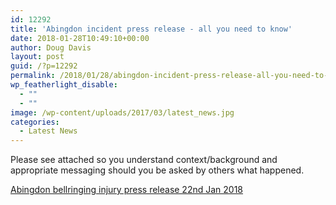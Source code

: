 ```yaml
---
id: 12292
title: 'Abingdon incident press release - all you need to know'
date: 2018-01-28T10:49:10+00:00
author: Doug Davis
layout: post
guid: /?p=12292
permalink: /2018/01/28/abingdon-incident-press-release-all-you-need-to-know/
wp_featherlight_disable:
  - ""
  - ""
image: /wp-content/uploads/2017/03/latest_news.jpg
categories:
  - Latest News
---
```

Please see attached so you understand context/background and appropriate messaging should you be asked by others what happened.

[Abingdon bellringing injury press release 22nd Jan 2018](https://cccbr.org.uk/wp-content/uploads/2018/01/Abingdon-bellringing-injury-press-release-22nd-Jan-2018.docx)
